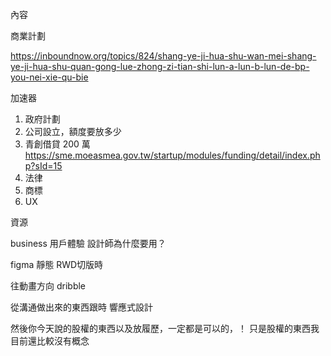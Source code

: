 內容


商業計劃

https://inboundnow.org/topics/824/shang-ye-ji-hua-shu-wan-mei-shang-ye-ji-hua-shu-quan-gong-lue-zhong-zi-tian-shi-lun-a-lun-b-lun-de-bp-you-nei-xie-qu-bie

加速器







1. 政府計劃
2. 公司設立，額度要放多少
3. 青創借貸 200 萬 https://sme.moeasmea.gov.tw/startup/modules/funding/detail/index.php?sId=15
4. 法律
5. 商標
6. UX



資源




business 
用戶體驗
設計師為什麼要用？



figma 靜態
RWD切版時 

往動畫方向 dribble 

從溝通做出來的東西跟時
響應式設計

然後你今天說的股權的東西以及放履歷，一定都是可以的，！
只是股權的東西我目前還比較沒有概念 
